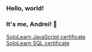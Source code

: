 ### Hello, world! 
### It's me, Andrei! 👋
  
<a href="https://www.sololearn.com/certificates/course/en/23005508/1024/landscape/png">SoloLearn JavaScript certificate</a><br/>
<a href="https://www.sololearn.com/certificates/course/en/23005508/1060/landscape/png">SoloLearn SQL certificate</a>
<!--
**andreiluizf/andreiluizf** is a ✨ _special_ ✨ repository because its `README.md` (this file) appears on your GitHub profile.

Here are some ideas to get you started:

- 🔭 I’m currently working on ...
- 🌱 I’m currently learning ...
- 👯 I’m looking to collaborate on ...
- 🤔 I’m looking for help with ...
- 💬 Ask me about ...
- 📫 How to reach me: ...
- 😄 Pronouns: ...
- ⚡ Fun fact: ...
-->
